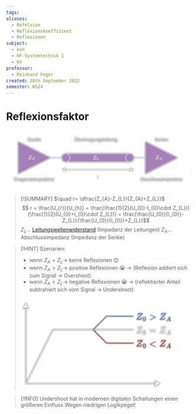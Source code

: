 ```yaml
---
tags: 
aliases:
  - Refelxion
  - Reflexionskoeffizient
  - Reflexionen
subject:
  - ksn
  - HF-Systemtechnik 1
  - KV
professor:
  - Reinhard Feger
created: 28th September 2022
semester: WS24
---
```


# Reflexionsfaktor

![](assets/TL_QundS.png)

> [!SUMMARY] $\quad r= \dfrac{Z_{A}-Z_{L}}{Z_{A}+Z_{L}}$
> $$ r = \frac{U_{r}}{U_{h}} = \frac{\frac{1}{2}(U_{0}-I_{0}\cdot Z_{L})}{\frac{1}{2}(U_{0}+I_{0}\cdot Z_{L})} = \frac{\frac{U_{0}}{I_{0}}-Z_{L}}{\frac{U_{0}}{I_{0}}+Z_{L}}$$
> $Z_{L}\dots$ [Leitungswellenwiderstand](Leitungswellenwiderstand.md) (Impedanz der Leitungen)
> $Z_{A}\dots$ Abschlussimpedanz (Impedanz der Senke)


> [!HINT] Szenarien:
> - wenn $Z_{A}=Z_{L}\to$ keine Reflexionen 😊
> - wenn $Z_{A}>Z_{L}\to$ positive Reflexionen 😭 
> 	$\to$ (Reflexion addiert sich zum Signal $\to$ Overshoot)
> - wenn $Z_{A}<Z_{L}\to$ negative Reflexionen 😭 
> 	$\to$ (reflektierter Anteil subtrahiert sich vom Signal $\to$ Undershoot)
> 
> ![InlineR|500](assets/OverUnderRefl.png)


> [!INFO] Undershoot hat in modernen digitalen Schaltungen einen größeren Einfluss
> Wegen niedrigen Logikpegel! 